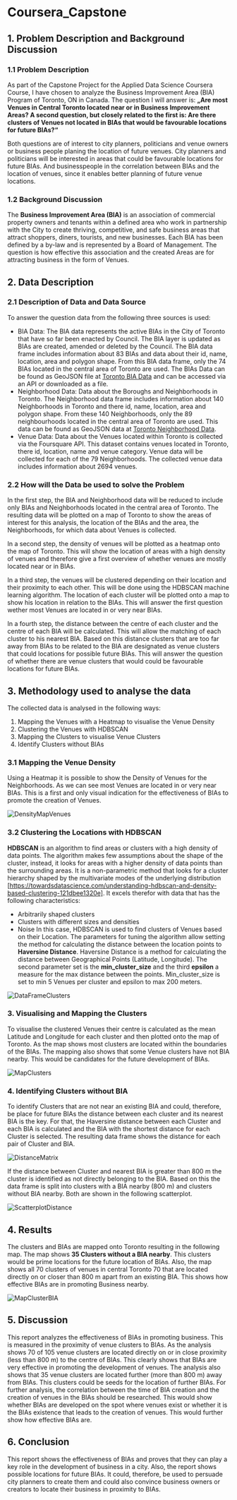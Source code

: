 # Coursera_Capstone

## 1. Problem Description and Background Discussion
### 1.1 Problem Description
As part of the Capstone Project for the Applied Data Science Coursera Course, I have chosen to analyze the Business Improvement Area (BIA) Program of Toronto, ON in Canada. The question I will answer is: **„Are most Venues in Central Toronto located near or in Business Improvement Areas? A second question, but closely related to the first is: Are there clusters of Venues not located in BIAs that would be favourable locations for future BIAs?“** 

Both questions are of interest to city planners, politicians and venue owners or business people planing the location of future venues. City planners and politicians will be interested in areas that could be favourable locations for future BIAs. And businesspeople in the correlation between BIAs and the location of venues, since it enables better planning of future venue locations.

### 1.2 Background Discussion
The **Business Improvement Area (BIA)** is an association of commercial property owners and tenants within a defined area who work in partnership with the City to create thriving, competitive, and safe business areas that attract shoppers, diners, tourists, and new businesses. Each BIA has been defined by a by-law and is represented by a Board of Management. The question is how effective this association and the created Areas are for attracting business in the form of Venues. 

## 2. Data Description 
### 2.1 Description of Data and Data Source
To answer the question data from the following three sources is used:
- BIA Data: The BIA data represents the active BIAs in the City of Toronto that have so far been enacted by Council. The BIA layer is updated as BIAs are created, amended or deleted by the Council. The BIA data frame includes information about 83 BIAs and data about their id, name, location, area and polygon shape. From this BIA data frame, only the 74 BIAs located in the central area of Toronto are used. The BIAs Data can be found as GeoJSON file at [Toronto BIA Data](https://open.toronto.ca/dataset/business-improvement-areas/) and can be accessed via an API or downloaded as a file.
- Neighborhood Data: Data about the Boroughs and Neighborhoods in Toronto. The Neighborhood data frame includes information about 140 Neighborhoods in Toronto and there id, name, location, area and polygon shape. From these 140 Neighborhoods, only the 89 neighbourhoods located in the central area of Toronto are used. This data can be found as GeoJSON data at [Toronto Neighborhood Data](https://open.toronto.ca/dataset/neighbourhoods/).
- Venue Data: Data about the Venues located within Toronto is collected via the Foursquare API. This dataset contains venues located in Toronto, there id, location, name and venue category. Venue data will be collected for each of the 79 Neighborhoods. The collected venue data includes information about 2694 venues. 

### 2.2 How will the Data be used to solve the Problem
In the first step, the BIA and Neighborhood data will be reduced to include only BIAs and Neighborhoods located in the central area of Toronto. The resulting data will be plotted on a map of Toronto to show the areas of interest for this analysis, the location of the BIAs and the area, the Neighborhoods, for which data about Venues is collected. 

In a second step, the density of venues will be plotted as a heatmap onto the map of Toronto. This will show the location of areas with a high density of venues and therefore give a first overview of whether venues are mostly located near or in BIAs.

In a third step, the venues will be clustered depending on their location and their proximity to each other. This will be done using the HDBSCAN machine learning algorithm. The location of each cluster will be plotted onto a map to show his location in relation to the BIAs. This will answer the first question wether most Venues are located in or very near BIAs.

In a fourth step, the distance between the centre of each cluster and the centre of each BIA will be calculated. This will allow the matching of each cluster to his nearest BIA. Based on this distance clusters that are too far away from BIAs to be related to the BIA are designated as venue clusters that could locations for possible future BIAs. This will answer the question of whether there are venue clusters that would could be favourable locations for future BIAs.

## 3. Methodology used to analyse the data
The collected data is analysed in the following ways:
1. Mapping the Venues with a Heatmap to visualise the Venue Density
2. Clustering the Venues with HDBSCAN
3. Mapping the Clusters to visualise Venue Clusters
4. Identify Clusters without BIAs

### 3.1 Mapping the Venue Density
Using a Heatmap it is possible to show the Density of Venues for the Neighborhoods. As we can see most Venues are located in or very near BIAs. This is a first and only visual indication for the effectiveness of BIAs to promote the creation of Venues.

![DensityMapVenues](Data/Density_map_venues.png)

### 3.2 Clustering the Locations with HDBSCAN
**HDBSCAN** is an algorithm to find areas or clusters with a high density of data points. The algorithm makes few assumptions about the shape of the cluster, instead, it looks for areas with a higher density of data points than the surrounding areas. It is a non-parametric method that looks for a cluster hierarchy shaped by the multivariate modes of the underlying distribution [https://towardsdatascience.com/understanding-hdbscan-and-density-based-clustering-121dbee1320e]. It excels therefor with data that has the following characteristics:
- Arbitrarily shaped clusters
- Clusters with different sizes and densities
- Noise
In this case, HDBSCAN is used to find clusters of Venues based on their Location. The parameters for tuning the algorithm allow setting the method for calculating the distance between the location points to **Haversine Distance**. Haversine Distance is a method for calculating the distance between Geographical Points (Latitude, Longitude). The second parameter set is the **min_cluster_size** and the third **epsilon** a measure for the max distance between the points. Min_cluster_size is set to min 5 Venues per cluster and epsilon to max 200 meters. 

![DataFrameClusters](Data/Venues_clustered_based_on_location.png)

### 3. Visualising and Mapping the Clusters
To visualise the clustered Venues their centre is calculated as the mean Latitude and Longitude for each cluster and then plotted onto the map of Toronto. As the map shows most clusters are located within the boundaries of the BIAs. The mapping also shows that some Venue clusters have not BIA nearby. This would be candidates for the future development of BIAs. 

![MapClusters](Data/Venues_BIAs_clustered.png)

### 4. Identifying Clusters without BIA
To identify Clusters that are not near an existing BIA and could, therefore, be place for future BIAs the distance between each cluster and its nearest BIA is the key. For that, the Haversine distance between each Cluster and each BIA is calculated and the BIA with the shortest distance for each Cluster is selected. The resulting data frame shows the distance for each pair of Cluster and BIA.

![DistanceMatrix](Data/Distance_matrix_Cluster_BIAs.png)

If the distance between Cluster and nearest BIA is greater than 800 m the cluster is identified as not directly belonging to the BIA. Based on this the data frame is split into clusters with a BIA nearby (800 m) and clusters without BIA nearby. Both are shown in the following scatterplot.

![ScatterplotDistance](Data/Relation_Custer_BIA.png)

## 4. Results
The clusters and BIAs are mapped onto Toronto resulting in the following map. The map shows **35 Clusters without a BIA nearby**. This clusters would be prime locations for the future location of BIAs. Also, the map shows all 70 clusters of venues in central Toronto 70 that are located directly on or closer than 800 m apart from an existing BIA. This shows how effective BIAs are in promoting Business nearby.

![MapClusterBIA](Data/Clusters_with_and_without_BIAs.png)

## 5. Discussion
This report analyzes the effectiveness of BIAs in promoting business. This is measured in the proximity of venue clusters to BIAs. As the analysis shows 70 of 105 venue clusters are located directly on or in close proximity (less than 800 m) to the centre of BIAs. This clearly shows that BIAs are very effective in promoting the development of venues.
The analysis also shows that 35 venue clusters are located further (more than 800 m) away from BIAs. This clusters could be seeds for the location of further BIAs. 
For further analysis, the correlation between the time of BIA creation and the creation of venues in the BIAs should be researched. This would show whether BIAs are developed on the spot where venues exist or whether it is the BIAs existence that leads to the creation of venues. This would further show how effective BIAs are.

## 6. Conclusion
This report shows the effectiveness of BIAs and proves that they can play a key role in the development of business in a city. Also, the report shows possible locations for future BIAs. It could, therefore, be used to persuade city planners to create them and could also convince business owners or creators to locate their business in proximity to BIAs. 